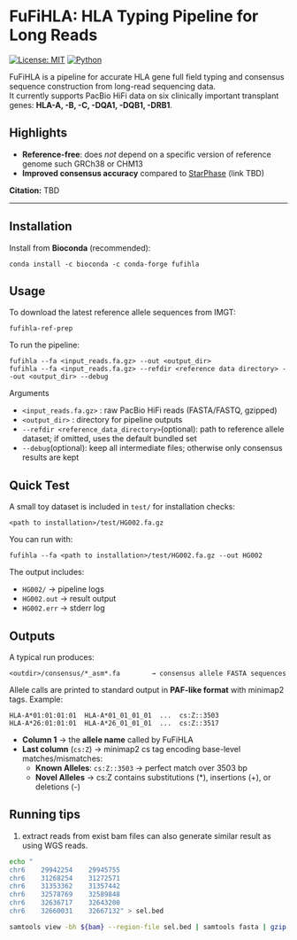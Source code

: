 # FuFiHLA: HLA Typing Pipeline for Long Reads

[![License: MIT](https://img.shields.io/badge/License-MIT-yellow.svg)](LICENSE)
[![Python](https://img.shields.io/badge/python-3.11+-blue.svg)]()

FuFiHLA is a pipeline for accurate HLA gene full field typing and consensus sequence construction from long-read sequencing data.  
It currently supports PacBio HiFi data on six clinically important transplant genes: **HLA-A, -B, -C, -DQA1, -DQB1, -DRB1**.

## Highlights
- **Reference-free**: does *not* depend on a specific version of reference genome such GRCh38 or CHM13  
- **Improved consensus accuracy** compared to [StarPhase](#) (link TBD)  

**Citation:** TBD

---

## Installation

Install from **Bioconda** (recommended):

```
conda install -c bioconda -c conda-forge fufihla
```

## Usage
To download the latest reference allele sequences from IMGT:
```
fufihla-ref-prep
```
To run the pipeline:
```
fufihla --fa <input_reads.fa.gz> --out <output_dir>
fufihla --fa <input_reads.fa.gz> --refdir <reference data directory> --out <output_dir> --debug
```
Arguments
- `<input_reads.fa.gz>` : raw PacBio HiFi reads (FASTA/FASTQ, gzipped)
- `<output_dir>` : directory for pipeline outputs
- `--refdir <reference_data_directory>`(optional): path to reference allele dataset; if omitted, uses the default bundled set
- `--debug`(optional): keep all intermediate files; otherwise only consensus results are kept

## Quick Test
A small toy dataset is included in `test/` for installation checks:
```
<path to installation>/test/HG002.fa.gz
```
You can run with: 
```
fufihla --fa <path to installation>/test/HG002.fa.gz --out HG002
```
The output includes:
- `HG002/` → pipeline logs
- `HG002.out` → result output
- `HG002.err` → stderr log

## Outputs
A typical run produces:
```
<outdir>/consensus/*_asm*.fa        → consensus allele FASTA sequences
```
Allele calls are printed to standard output in **PAF-like format** with minimap2 tags.
Example:
```
HLA-A*01:01:01:01  HLA-A*01_01_01_01  ...  cs:Z::3503
HLA-A*26:01:01:01  HLA-A*26_01_01_01  ...  cs:Z::3517
```

- **Column 1** → the **allele name** called by FuFiHLA  
- **Last column** (`cs:Z`) → minimap2 cs tag encoding base-level matches/mismatches:
  - **Known Alleles**: `cs:Z::3503` → perfect match over 3503 bp 
  - **Novel Alleles** → cs:Z contains substitutions (*), insertions (+), or deletions (-)

## Running tips

1) extract reads from exist bam files can also generate similar result as using WGS reads.

```bash
echo "
chr6	29942254	29945755
chr6	31268254	31272571
chr6	31353362	31357442
chr6	32578769	32589848
chr6	32636717	32643200
chr6	32660031	32667132" > sel.bed

samtools view -bh ${bam} --region-file sel.bed | samtools fasta | gzip -c > out.fa.gz

```

